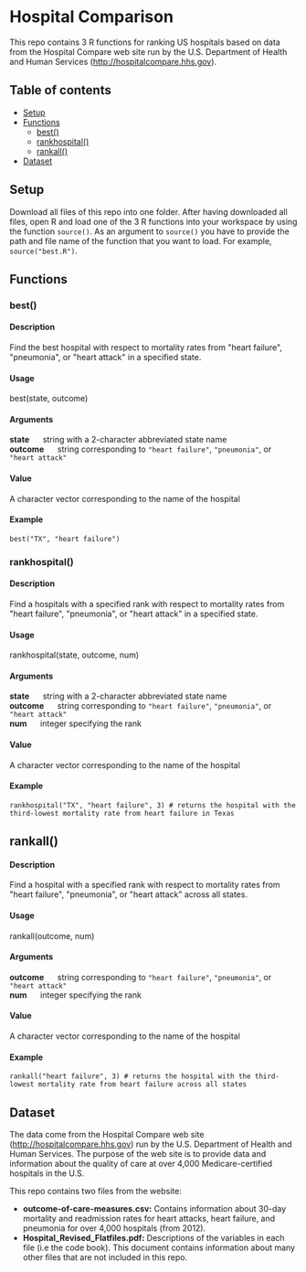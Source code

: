 # Hospital Comparison

This repo contains 3 R functions for ranking US hospitals based on data from the Hospital Compare web site
run by the U.S. Department of Health and Human Services (http://hospitalcompare.hhs.gov). 

## Table of contents
- [Setup](#setup)
- [Functions](#functions)
	- [best()](#best)
	- [rankhospital()](#rankhospital)
	- [rankall()](#rankall)
- [Dataset](#dataset)

## Setup
Download all files of this repo into one folder. After having downloaded all files, open R and load one of the 3 R functions into your workspace by using the function `source()`. As an argument to `source()` you have to provide the path and file name of the function that you want to load.
For example, `source("best.R")`.
 
## Functions

### best()

#### Description
Find the best hospital with respect to mortality rates from "heart failure", "pneumonia", or "heart attack" in a specified state.

#### Usage 
best(state, outcome) 

#### Arguments
**state**&nbsp;&nbsp;&nbsp;&nbsp;&nbsp;&nbsp;string with a 2-character abbreviated state name<br>
**outcome**&nbsp;&nbsp;&nbsp;&nbsp;&nbsp;&nbsp;string corresponding to `"heart failure"`, `"pneumonia"`, or `"heart attack"`

#### Value
A character vector corresponding to the name of the hospital

#### Example

`best("TX", "heart failure")`

### rankhospital()

#### Description
Find a hospitals with a specified rank with respect to mortality rates from "heart failure", "pneumonia", or "heart attack" in a specified state.

#### Usage 
rankhospital(state, outcome, num) 

#### Arguments
**state**&nbsp;&nbsp;&nbsp;&nbsp;&nbsp;&nbsp;string with a 2-character abbreviated state name<br>
**outcome**&nbsp;&nbsp;&nbsp;&nbsp;&nbsp;&nbsp;string corresponding to `"heart failure"`, `"pneumonia"`, or `"heart attack"`<br>
**num**&nbsp;&nbsp;&nbsp;&nbsp;&nbsp;&nbsp;integer specifying the rank
#### Value
A character vector corresponding to the name of the hospital

#### Example

`rankhospital("TX", "heart failure", 3) # returns the hospital with the third-lowest mortality rate from heart failure in Texas`
  
## rankall()

#### Description
Find a hospital with a specified rank with respect to mortality rates from "heart failure", "pneumonia", or "heart attack" across all states.

#### Usage 
rankall(outcome, num) 

#### Arguments
**outcome**&nbsp;&nbsp;&nbsp;&nbsp;&nbsp;&nbsp;string corresponding to `"heart failure"`, `"pneumonia"`, or `"heart attack"`<br>
**num**&nbsp;&nbsp;&nbsp;&nbsp;&nbsp;&nbsp;integer specifying the rank

#### Value
A character vector corresponding to the name of the hospital

#### Example

`rankall("heart failure", 3) # returns the hospital with the third-lowest mortality rate from heart failure across all states`

## Dataset

The data come from the Hospital Compare web site (http://hospitalcompare.hhs.gov)
run by the U.S. Department of Health and Human Services. The purpose of the web site is to provide data and
information about the quality of care at over 4,000 Medicare-certified hospitals in the U.S.

This repo contains two files from the website:
* **outcome-of-care-measures.csv:** Contains information about 30-day mortality and readmission rates
for heart attacks, heart failure, and pneumonia for over 4,000 hospitals (from 2012).
* **Hospital_Revised_Flatfiles.pdf:** Descriptions of the variables in each file (i.e the code book). This document contains information about many other files that are not included in this repo.

